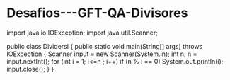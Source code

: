 # Desafios---GFT-QA-Divisores
import java.io.IOException;
import java.util.Scanner;

public class DividersI {
  public static void main(String[] args) throws IOException {
    Scanner input = new Scanner(System.in);
    int n;
    n = input.nextInt();
    for (int i = 1; i<=n ; i++) 
      if (n % i == 0) System.out.println(i);
    input.close();
  }
}
